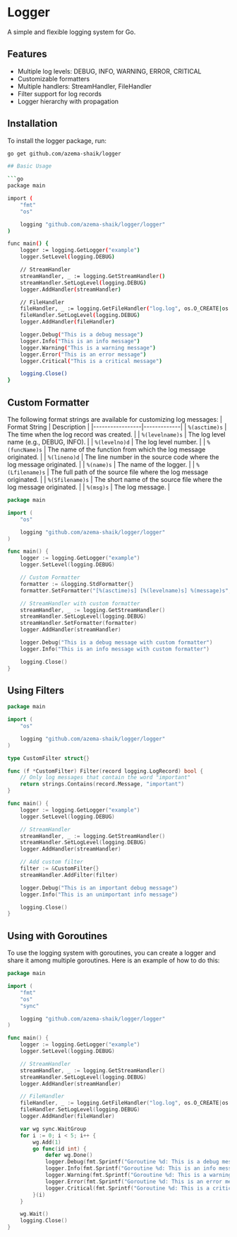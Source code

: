 # Logger

A simple and flexible logging system for Go.

## Features

- Multiple log levels: DEBUG, INFO, WARNING, ERROR, CRITICAL
- Customizable formatters
- Multiple handlers: StreamHandler, FileHandler
- Filter support for log records
- Logger hierarchy with propagation

## Installation

To install the logger package, run:

```sh
go get github.com/azema-shaik/logger

## Basic Usage

```go
package main

import (
    "fmt"
    "os"

    logging "github.com/azema-shaik/logger/logger"
)

func main() {
    logger := logging.GetLogger("example")
    logger.SetLevel(logging.DEBUG)

    // StreamHandler
    streamHandler, _ := logging.GetStreamHandler()
    streamHandler.SetLogLevel(logging.DEBUG)
    logger.AddHandler(streamHandler)

    // FileHandler
    fileHandler, _ := logging.GetFileHandler("log.log", os.O_CREATE|os.O_APPEND|os.O_WRONLY, 0666)
    fileHandler.SetLogLevel(logging.DEBUG)
    logger.AddHandler(fileHandler)

    logger.Debug("This is a debug message")
    logger.Info("This is an info message")
    logger.Warning("This is a warning message")
    logger.Error("This is an error message")
    logger.Critical("This is a critical message")

    logging.Close()
}
```

## Custom Formatter
The following format strings are available for customizing log messages:
| Format String    | Description |
|-----------------|-------------|
| `%(asctime)s`   | The time when the log record was created. |
| `%(levelname)s` | The log level name (e.g., DEBUG, INFO). |
| `%(levelno)d`   | The log level number. |
| `%(funcName)s`  | The name of the function from which the log message originated. |
| `%(lineno)d`    | The line number in the source code where the log message originated. |
| `%(name)s`      | The name of the logger. |
| `%(Lfilename)s` | The full path of the source file where the log message originated. |
| `%(Sfilename)s` | The short name of the source file where the log message originated. |
| `%(msg)s`       | The log message. |

```go
package main

import (
    "os"

    logging "github.com/azema-shaik/logger/logger"
)

func main() {
    logger := logging.GetLogger("example")
    logger.SetLevel(logging.DEBUG)

    // Custom Formatter
    formatter := &logging.StdFormatter{}
    formatter.SetFormatter("[%(asctime)s] [%(levelname)s] %(message)s", "2006-01-02 15:04:05")

    // StreamHandler with custom formatter
    streamHandler, _ := logging.GetStreamHandler()
    streamHandler.SetLogLevel(logging.DEBUG)
    streamHandler.SetFormatter(formatter)
    logger.AddHandler(streamHandler)

    logger.Debug("This is a debug message with custom formatter")
    logger.Info("This is an info message with custom formatter")

    logging.Close()
}
```

## Using Filters
```go
package main

import (
    "os"

    logging "github.com/azema-shaik/logger/logger"
)

type CustomFilter struct{}

func (f *CustomFilter) Filter(record logging.LogRecord) bool {
    // Only log messages that contain the word "important"
    return strings.Contains(record.Message, "important")
}

func main() {
    logger := logging.GetLogger("example")
    logger.SetLevel(logging.DEBUG)

    // StreamHandler
    streamHandler, _ := logging.GetStreamHandler()
    streamHandler.SetLogLevel(logging.DEBUG)
    logger.AddHandler(streamHandler)

    // Add custom filter
    filter := &CustomFilter{}
    streamHandler.AddFilter(filter)

    logger.Debug("This is an important debug message")
    logger.Info("This is an unimportant info message")

    logging.Close()
}
```


## Using with Goroutines

To use the logging system with goroutines, you can create a logger and share it among multiple goroutines. Here is an example of how to do this:

```go
package main

import (
    "fmt"
    "os"
    "sync"

    logging "github.com/azema-shaik/logger/logger"
)

func main() {
    logger := logging.GetLogger("example")
    logger.SetLevel(logging.DEBUG)

    // StreamHandler
    streamHandler, _ := logging.GetStreamHandler()
    streamHandler.SetLogLevel(logging.DEBUG)
    logger.AddHandler(streamHandler)

    // FileHandler
    fileHandler, _ := logging.GetFileHandler("log.log", os.O_CREATE|os.O_APPEND|os.O_WRONLY, 0666)
    fileHandler.SetLogLevel(logging.DEBUG)
    logger.AddHandler(fileHandler)

    var wg sync.WaitGroup
    for i := 0; i < 5; i++ {
        wg.Add(1)
        go func(id int) {
            defer wg.Done()
            logger.Debug(fmt.Sprintf("Goroutine %d: This is a debug message", id))
            logger.Info(fmt.Sprintf("Goroutine %d: This is an info message", id))
            logger.Warning(fmt.Sprintf("Goroutine %d: This is a warning message", id))
            logger.Error(fmt.Sprintf("Goroutine %d: This is an error message", id))
            logger.Critical(fmt.Sprintf("Goroutine %d: This is a critical message", id))
        }(i)
    }

    wg.Wait()
    logging.Close()
}
```
